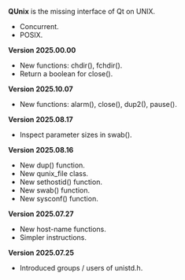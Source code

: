 <b>QUnix</b> is the missing interface of Qt on UNIX.

<ul>
<li>Concurrent.</li>
<li>POSIX.</li>
</ul>

<b>Version 2025.00.00</b>
<ul>
<li>New functions: chdir(), fchdir().</li>
<li>Return a boolean for close().</li>
</ul>

<b>Version 2025.10.07</b>
<ul>
<li>New functions: alarm(), close(), dup2(), pause().</li>
</ul>

<b>Version 2025.08.17</b>
<ul>
<li>Inspect parameter sizes in swab().</li>
</ul>

<b>Version 2025.08.16</b>
<ul>
<li>New dup() function.</li>
<li>New qunix_file class.</li>
<li>New sethostid() function.</li>
<li>New swab() function.</li>
<li>New sysconf() function.</li>
</ul>

<b>Version 2025.07.27</b>
<ul>
<li>New host-name functions.</li>
<li>Simpler instructions.</li>
</ul>

<b>Version 2025.07.25</b>
<ul>
<li>Introduced groups / users of unistd.h.</li>
</ul>
